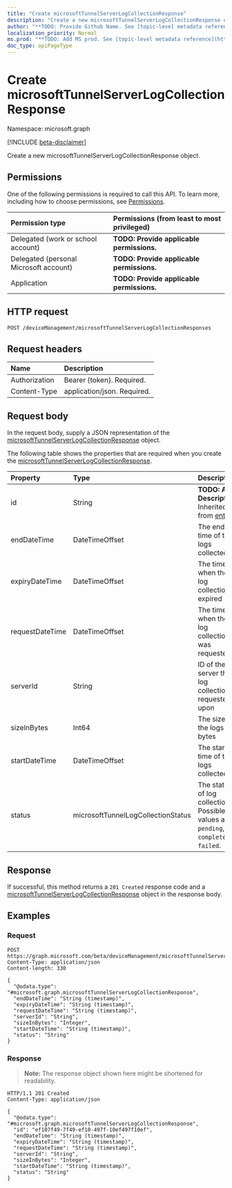```yaml
---
title: "Create microsoftTunnelServerLogCollectionResponse"
description: "Create a new microsoftTunnelServerLogCollectionResponse object."
author: "**TODO: Provide Github Name. See [topic-level metadata reference](https://msgo.azurewebsites.net/add/document/guidelines/metadata.html#topic-level-metadata)**"
localization_priority: Normal
ms.prod: "**TODO: Add MS prod. See [topic-level metadata reference](https://msgo.azurewebsites.net/add/document/guidelines/metadata.html#topic-level-metadata)**"
doc_type: apiPageType
---
```


# Create microsoftTunnelServerLogCollectionResponse
Namespace: microsoft.graph

[!INCLUDE [beta-disclaimer](../../includes/beta-disclaimer.md)]

Create a new microsoftTunnelServerLogCollectionResponse object.

## Permissions
One of the following permissions is required to call this API. To learn more, including how to choose permissions, see [Permissions](/graph/permissions-reference).

|Permission type|Permissions (from least to most privileged)|
|:---|:---|
|Delegated (work or school account)|**TODO: Provide applicable permissions.**|
|Delegated (personal Microsoft account)|**TODO: Provide applicable permissions.**|
|Application|**TODO: Provide applicable permissions.**|

## HTTP request

<!-- {
  "blockType": "ignored"
}
-->
``` http
POST /deviceManagement/microsoftTunnelServerLogCollectionResponses
```

## Request headers
|Name|Description|
|:---|:---|
|Authorization|Bearer {token}. Required.|
|Content-Type|application/json. Required.|

## Request body
In the request body, supply a JSON representation of the [microsoftTunnelServerLogCollectionResponse](../resources/microsofttunnelserverlogcollectionresponse.md) object.

The following table shows the properties that are required when you create the [microsoftTunnelServerLogCollectionResponse](../resources/microsofttunnelserverlogcollectionresponse.md).

|Property|Type|Description|
|:---|:---|:---|
|id|String|**TODO: Add Description** Inherited from [entity](../resources/entity.md)|
|endDateTime|DateTimeOffset|The end time of the logs collected|
|expiryDateTime|DateTimeOffset|The time when the log collection is expired|
|requestDateTime|DateTimeOffset|The time when the log collection was requested|
|serverId|String|ID of the server the log collection is requested upon|
|sizeInBytes|Int64|The size of the logs in bytes|
|startDateTime|DateTimeOffset|The start time of the logs collected |
|status|microsoftTunnelLogCollectionStatus|The status of log collection. Possible values are: `pending`, `completed`, `failed`.|



## Response

If successful, this method returns a `201 Created` response code and a [microsoftTunnelServerLogCollectionResponse](../resources/microsofttunnelserverlogcollectionresponse.md) object in the response body.

## Examples

### Request
<!-- {
  "blockType": "request",
  "name": "create_microsofttunnelserverlogcollectionresponse_from_"
}
-->
``` http
POST https://graph.microsoft.com/beta/deviceManagement/microsoftTunnelServerLogCollectionResponses
Content-Type: application/json
Content-length: 330

{
  "@odata.type": "#microsoft.graph.microsoftTunnelServerLogCollectionResponse",
  "endDateTime": "String (timestamp)",
  "expiryDateTime": "String (timestamp)",
  "requestDateTime": "String (timestamp)",
  "serverId": "String",
  "sizeInBytes": "Integer",
  "startDateTime": "String (timestamp)",
  "status": "String"
}
```


### Response
>**Note:** The response object shown here might be shortened for readability.
<!-- {
  "blockType": "response",
  "truncated": true,
  "@odata.type": "microsoft.graph.microsoftTunnelServerLogCollectionResponse"
}
-->
``` http
HTTP/1.1 201 Created
Content-Type: application/json

{
  "@odata.type": "#microsoft.graph.microsoftTunnelServerLogCollectionResponse",
  "id": "ef107f49-7f49-ef10-497f-10ef497f10ef",
  "endDateTime": "String (timestamp)",
  "expiryDateTime": "String (timestamp)",
  "requestDateTime": "String (timestamp)",
  "serverId": "String",
  "sizeInBytes": "Integer",
  "startDateTime": "String (timestamp)",
  "status": "String"
}
```

